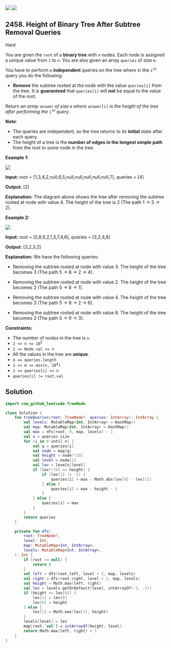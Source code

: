 [![](https://img.shields.io/github/stars/javadev/LeetCode-in-Kotlin?label=Stars&style=flat-square)](https://github.com/javadev/LeetCode-in-Kotlin)
[![](https://img.shields.io/github/forks/javadev/LeetCode-in-Kotlin?label=Fork%20me%20on%20GitHub%20&style=flat-square)](https://github.com/javadev/LeetCode-in-Kotlin/fork)

## 2458\. Height of Binary Tree After Subtree Removal Queries

Hard

You are given the `root` of a **binary tree** with `n` nodes. Each node is assigned a unique value from `1` to `n`. You are also given an array `queries` of size `m`.

You have to perform `m` **independent** queries on the tree where in the <code>i<sup>th</sup></code> query you do the following:

*   **Remove** the subtree rooted at the node with the value `queries[i]` from the tree. It is **guaranteed** that `queries[i]` will **not** be equal to the value of the root.

Return _an array_ `answer` _of size_ `m` _where_ `answer[i]` _is the height of the tree after performing the_ <code>i<sup>th</sup></code> _query_.

**Note**:

*   The queries are independent, so the tree returns to its **initial** state after each query.
*   The height of a tree is the **number of edges in the longest simple path** from the root to some node in the tree.

**Example 1:**

![](https://assets.leetcode.com/uploads/2022/09/07/binaryytreeedrawio-1.png)

**Input:** root = [1,3,4,2,null,6,5,null,null,null,null,null,7], queries = [4]

**Output:** [2]

**Explanation:** The diagram above shows the tree after removing the subtree rooted at node with value 4. The height of the tree is 2 (The path 1 -> 3 -> 2).

**Example 2:**

![](https://assets.leetcode.com/uploads/2022/09/07/binaryytreeedrawio-2.png)

**Input:** root = [5,8,9,2,1,3,7,4,6], queries = [3,2,4,8]

**Output:** [3,2,3,2]

**Explanation:** We have the following queries: 

- Removing the subtree rooted at node with value 3. The height of the tree becomes 3 (The path 5 -> 8 -> 2 -> 4). 
 
- Removing the subtree rooted at node with value 2. The height of the tree becomes 2 (The path 5 -> 8 -> 1). 

- Removing the subtree rooted at node with value 4. The height of the tree becomes 3 (The path 5 -> 8 -> 2 -> 6). 

- Removing the subtree rooted at node with value 8. The height of the tree becomes 2 (The path 5 -> 9 -> 3).

**Constraints:**

*   The number of nodes in the tree is `n`.
*   <code>2 <= n <= 10<sup>5</sup></code>
*   `1 <= Node.val <= n`
*   All the values in the tree are **unique**.
*   `m == queries.length`
*   <code>1 <= m <= min(n, 10<sup>4</sup>)</code>
*   `1 <= queries[i] <= n`
*   `queries[i] != root.val`

## Solution

```kotlin
import com_github_leetcode.TreeNode

class Solution {
    fun treeQueries(root: TreeNode?, queries: IntArray): IntArray {
        val levels: MutableMap<Int, IntArray> = HashMap()
        val map: MutableMap<Int, IntArray> = HashMap()
        val max = dfs(root, 0, map, levels) - 1
        val n = queries.size
        for (i in 0 until n) {
            val q = queries[i]
            val node = map[q]
            val height = node!![0]
            val level = node[1]
            val lev = levels[level]
            if (lev!![0] == height) {
                if (lev[1] != -1) {
                    queries[i] = max - Math.abs(lev[0] - lev[1])
                } else {
                    queries[i] = max - height - 1
                }
            } else {
                queries[i] = max
            }
        }
        return queries
    }

    private fun dfs(
        root: TreeNode?,
        level: Int,
        map: MutableMap<Int, IntArray>,
        levels: MutableMap<Int, IntArray>,
    ): Int {
        if (root == null) {
            return 0
        }
        val left = dfs(root.left, level + 1, map, levels)
        val right = dfs(root.right, level + 1, map, levels)
        val height = Math.max(left, right)
        val lev = levels.getOrDefault(level, intArrayOf(-1, -1))
        if (height >= lev[0]) {
            lev[1] = lev[0]
            lev[0] = height
        } else {
            lev[1] = Math.max(lev[1], height)
        }
        levels[level] = lev
        map[root.`val`] = intArrayOf(height, level)
        return Math.max(left, right) + 1
    }
}
```
